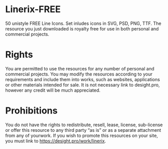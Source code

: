 # Linerix-FREE
50 unistyle FREE Line Icons. Set inludes icons in SVG, PSD, PNG, TTF.
The resource you just downloaded is royalty free for use in both personal and commercial projects.

# Rights
You are permitted to use the resources for any number of personal and commercial projects.
You may modify the resources according to your requirements and include them into works, such as websites, applications or other materials intended for sale. It is not necessary link to desight.pro, however any credit will be much appreciated.


# Prohibitions
You do not have the rights to redistribute, resell, lease, license, sub-license or offer this resource to any third party “as is” or as a separate attachment from any of yourwork. If you wish to promote this resources on your site, you must link to https://desight.pro/work/linerix.

